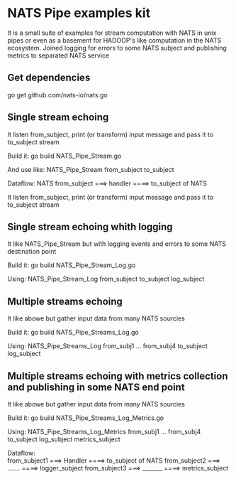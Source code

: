 # NATS Pipe examples kit

It is a small suite of examples for stream computation with NATS in unix pipes or even as a basement for HADOOP's like computation in the NATS ecosystem. 
Joined logging for errors to some NATS subject and publishing metrics to separated NATS service 


## Get dependencies
go get github.com/nats-io/nats.go

## Single stream echoing

It listen from_subject, print (or transform) input message and pass it to to_subject stream  

Build it:
go build NATS_Pipe_Stream.go

And use like:
NATS_Pipe_Stream from_subject to_subject

Dataflow:
NATS from_subject ===> handler ====> to_subject of NATS

It listen from_subject, print (or transform) input message and pass it to to_subject stream  

## Single stream echoing whith logging

It like NATS_Pipe_Stream but with logging events and errors to some NATS destination point

Build it:
go build NATS_Pipe_Stream_Log.go

Using:
 NATS_Pipe_Stream_Log from_subject to_subject log_subject

## Multiple streams echoing

It like abowe but gather input data from many NATS sourcies

Build it:
go build NATS_Pipe_Streams_Log.go

Using:
 NATS_Pipe_Streams_Log from_subj1 ... from_subj4  to_subject log_subject


## Multiple streams echoing with metrics collection and publishing in some NATS end point

It like abowe but gather input data from many NATS sourcies

Build it:
go build NATS_Pipe_Streams_Log_Metrics.go

Using:
 NATS_Pipe_Streams_Log_Metrics from_subj1 ... from_subj4  to_subject log_subject metrics_subject
 
 Dataflow:  
 from_subject1 ===> Handler ====> to_subject of NATS
 from_subject2 ===> ....... ====> logger_subject 
 from_subject3 ===> _______ ====> metrics_subject
                
